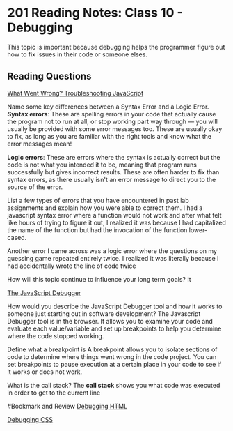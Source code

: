 # 201 Reading Notes: Class 10 - Debugging

This topic is important because debugging helps the programmer figure out how to fix issues in their code or someone elses.

## Reading Questions

[What Went Wrong? Troubleshooting JavaScript](https://developer.mozilla.org/en-US/docs/Learn/JavaScript/First_steps/What_went_wrong)

Name some key differences between a Syntax Error and a Logic Error.
  **Syntax errors**: These are spelling errors in your code that actually cause the program not to run at all, or stop working part way through — 
  you will usually be provided with some error messages too. These are usually okay to fix, as long as you are familiar with the right tools 
  and know what the error messages mean!
  
  **Logic errors**: These are errors where the syntax is actually correct but the code is not what you intended it to be, meaning that program runs successfully but gives
  incorrect results. These are often harder to fix than syntax errors, as there usually isn't an error message to direct you to the source of the error.

List a few types of errors that you have encountered in past lab assignments and explain how you were able to correct them.
I had a javascript syntax error where a function would not work and after what felt like hours of trying to figure it out, I realized it was because I had capitalized 
the name of the function but had the invocation of the function lower-cased. 

Another error I came across was a logic error where the questions on my guessing game repeated entirely twice. I realized it was literally because I had accidentally 
wrote the line of code twice

How will this topic continue to influence your long term goals?
  It 

[The JavaScript Debugger](https://developer.mozilla.org/en-US/docs/Learn/Common_questions/What_are_browser_developer_tools#the_javascript_debugger)

How would you describe the JavaScript Debugger tool and how it works to someone just starting out in software development?
  The Javascript Debugger tool is in the browser. It allows you to examine your code and evaluate each value/variable and set up breakpoints to help you determine where the code stopped working.

Define what a breakpoint is
 A breakpoint allows you to isolate sections of code to determine where things went wrong in the code project. You can set breakpoints to pause execution at a certain place in your code to see if it works or does not work.

What is the call stack?
 The **call stack** shows you what code was executed in order to get to the current line

#Bookmark and Review
[Debugging HTML](https://developer.mozilla.org/en-US/docs/Learn/HTML/Introduction_to_HTML/Debugging_HTML)

[Debugging CSS](https://developer.mozilla.org/en-US/docs/Learn/CSS/Building_blocks/Debugging_CSS)
